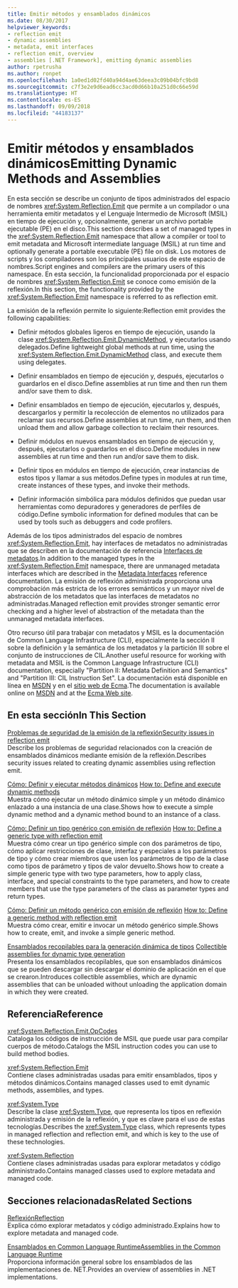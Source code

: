 ```yaml
---
title: Emitir métodos y ensamblados dinámicos
ms.date: 08/30/2017
helpviewer_keywords:
- reflection emit
- dynamic assemblies
- metadata, emit interfaces
- reflection emit, overview
- assemblies [.NET Framework], emitting dynamic assemblies
author: rpetrusha
ms.author: ronpet
ms.openlocfilehash: 1a0ed1d02fd40a94d4ae63deea3c09b04bfc9bd8
ms.sourcegitcommit: c7f3e2e9d6ead6cc3acd0d66b10a251d0c66e59d
ms.translationtype: HT
ms.contentlocale: es-ES
ms.lasthandoff: 09/09/2018
ms.locfileid: "44183137"
---
```

# <a name="emitting-dynamic-methods-and-assemblies"></a><span data-ttu-id="d1142-102">Emitir métodos y ensamblados dinámicos</span><span class="sxs-lookup"><span data-stu-id="d1142-102">Emitting Dynamic Methods and Assemblies</span></span>
<span data-ttu-id="d1142-103">En esta sección se describe un conjunto de tipos administrados del espacio de nombres <xref:System.Reflection.Emit> que permite a un compilador o una herramienta emitir metadatos y el Lenguaje Intermedio de Microsoft (MSIL) en tiempo de ejecución y, opcionalmente, generar un archivo portable ejecutable (PE) en el disco.</span><span class="sxs-lookup"><span data-stu-id="d1142-103">This section describes a set of managed types in the <xref:System.Reflection.Emit> namespace that allow a compiler or tool to emit metadata and Microsoft intermediate language (MSIL) at run time and optionally generate a portable executable (PE) file on disk.</span></span> <span data-ttu-id="d1142-104">Los motores de scripts y los compiladores son los principales usuarios de este espacio de nombres.</span><span class="sxs-lookup"><span data-stu-id="d1142-104">Script engines and compilers are the primary users of this namespace.</span></span> <span data-ttu-id="d1142-105">En esta sección, la funcionalidad proporcionada por el espacio de nombres <xref:System.Reflection.Emit> se conoce como emisión de la reflexión.</span><span class="sxs-lookup"><span data-stu-id="d1142-105">In this section, the functionality provided by the <xref:System.Reflection.Emit> namespace is referred to as reflection emit.</span></span>  
  
 <span data-ttu-id="d1142-106">La emisión de la reflexión permite lo siguiente:</span><span class="sxs-lookup"><span data-stu-id="d1142-106">Reflection emit provides the following capabilities:</span></span>  
  
-   <span data-ttu-id="d1142-107">Definir métodos globales ligeros en tiempo de ejecución, usando la clase <xref:System.Reflection.Emit.DynamicMethod>, y ejecutarlos usando delegados.</span><span class="sxs-lookup"><span data-stu-id="d1142-107">Define lightweight global methods at run time, using the <xref:System.Reflection.Emit.DynamicMethod> class, and execute them using delegates.</span></span>  
  
-   <span data-ttu-id="d1142-108">Definir ensamblados en tiempo de ejecución y, después, ejecutarlos o guardarlos en el disco.</span><span class="sxs-lookup"><span data-stu-id="d1142-108">Define assemblies at run time and then run them and/or save them to disk.</span></span>  
  
-   <span data-ttu-id="d1142-109">Definir ensamblados en tiempo de ejecución, ejecutarlos y, después, descargarlos y permitir la recolección de elementos no utilizados para reclamar sus recursos.</span><span class="sxs-lookup"><span data-stu-id="d1142-109">Define assemblies at run time, run them, and then unload them and allow garbage collection to reclaim their resources.</span></span>  
  
-   <span data-ttu-id="d1142-110">Definir módulos en nuevos ensamblados en tiempo de ejecución y, después, ejecutarlos o guardarlos en el disco.</span><span class="sxs-lookup"><span data-stu-id="d1142-110">Define modules in new assemblies at run time and then run and/or save them to disk.</span></span>  
  
-   <span data-ttu-id="d1142-111">Definir tipos en módulos en tiempo de ejecución, crear instancias de estos tipos y llamar a sus métodos.</span><span class="sxs-lookup"><span data-stu-id="d1142-111">Define types in modules at run time, create instances of these types, and invoke their methods.</span></span>  
  
-   <span data-ttu-id="d1142-112">Definir información simbólica para módulos definidos que puedan usar herramientas como depuradores y generadores de perfiles de código.</span><span class="sxs-lookup"><span data-stu-id="d1142-112">Define symbolic information for defined modules that can be used by tools such as debuggers and code profilers.</span></span>  
  
 <span data-ttu-id="d1142-113">Además de los tipos administrados del espacio de nombres <xref:System.Reflection.Emit>, hay interfaces de metadatos no administradas que se describen en la documentación de referencia [Interfaces de metadatos](../../../docs/framework/unmanaged-api/metadata/metadata-interfaces.md).</span><span class="sxs-lookup"><span data-stu-id="d1142-113">In addition to the managed types in the <xref:System.Reflection.Emit> namespace, there are unmanaged metadata interfaces which are described in the [Metadata Interfaces](../../../docs/framework/unmanaged-api/metadata/metadata-interfaces.md) reference documentation.</span></span> <span data-ttu-id="d1142-114">La emisión de reflexión administrada proporciona una comprobación más estricta de los errores semánticos y un mayor nivel de abstracción de los metadatos que las interfaces de metadatos no administradas.</span><span class="sxs-lookup"><span data-stu-id="d1142-114">Managed reflection emit provides stronger semantic error checking and a higher level of abstraction of the metadata than the unmanaged metadata interfaces.</span></span>  
  
 <span data-ttu-id="d1142-115">Otro recurso útil para trabajar con metadatos y MSIL es la documentación de Common Language Infrastructure (CLI), especialmente la sección II sobre la definición y la semántica de los metadatos y la partición III sobre el conjunto de instrucciones de CIL.</span><span class="sxs-lookup"><span data-stu-id="d1142-115">Another useful resource for working with metadata and MSIL is the Common Language Infrastructure (CLI) documentation, especially "Partition II: Metadata Definition and Semantics" and "Partition III: CIL Instruction Set".</span></span> <span data-ttu-id="d1142-116">La documentación está disponible en línea en [MSDN](https://go.microsoft.com/fwlink/?LinkID=65555) y en el [sitio web de Ecma](https://go.microsoft.com/fwlink/?LinkId=116487).</span><span class="sxs-lookup"><span data-stu-id="d1142-116">The documentation is available online on [MSDN](https://go.microsoft.com/fwlink/?LinkID=65555) and at the [Ecma Web site](https://go.microsoft.com/fwlink/?LinkId=116487).</span></span>  
  
## <a name="in-this-section"></a><span data-ttu-id="d1142-117">En esta sección</span><span class="sxs-lookup"><span data-stu-id="d1142-117">In This Section</span></span>
  
[<span data-ttu-id="d1142-118">Problemas de seguridad de la emisión de la reflexión</span><span class="sxs-lookup"><span data-stu-id="d1142-118">Security issues in reflection emit</span></span>](../../../docs/framework/reflection-and-codedom/security-issues-in-reflection-emit.md)  
<span data-ttu-id="d1142-119">Describe los problemas de seguridad relacionados con la creación de ensamblados dinámicos mediante emisión de la reflexión.</span><span class="sxs-lookup"><span data-stu-id="d1142-119">Describes security issues related to creating dynamic assemblies using reflection emit.</span></span>  

<span data-ttu-id="d1142-120">[Cómo: Definir y ejecutar métodos dinámicos](how-to-define-and-execute-dynamic-methods.md) </span><span class="sxs-lookup"><span data-stu-id="d1142-120">[How to: Define and execute dynamic methods](how-to-define-and-execute-dynamic-methods.md) </span></span>  
<span data-ttu-id="d1142-121">Muestra cómo ejecutar un método dinámico simple y un método dinámico enlazado a una instancia de una clase.</span><span class="sxs-lookup"><span data-stu-id="d1142-121">Shows how to execute a simple dynamic method and a dynamic method bound to an instance of a class.</span></span>

<span data-ttu-id="d1142-122">[Cómo: Definir un tipo genérico con emisión de reflexión](how-to-define-a-generic-type-with-reflection-emit.md) </span><span class="sxs-lookup"><span data-stu-id="d1142-122">[How to: Define a generic type with reflection emit](how-to-define-a-generic-type-with-reflection-emit.md) </span></span>  
<span data-ttu-id="d1142-123">Muestra cómo crear un tipo genérico simple con dos parámetros de tipo, cómo aplicar restricciones de clase, interfaz y especiales a los parámetros de tipo y cómo crear miembros que usen los parámetros de tipo de la clase como tipos de parámetro y tipos de valor devuelto.</span><span class="sxs-lookup"><span data-stu-id="d1142-123">Shows how to create a simple generic type with two type parameters, how to apply class, interface, and special constraints to the type parameters, and how to create members that use the type parameters of the class as parameter types and return types.</span></span>

<span data-ttu-id="d1142-124">[Cómo: Definir un método genérico con emisión de reflexión](how-to-define-a-generic-method-with-reflection-emit.md) </span><span class="sxs-lookup"><span data-stu-id="d1142-124">[How to: Define a generic method with reflection emit](how-to-define-a-generic-method-with-reflection-emit.md) </span></span>  
<span data-ttu-id="d1142-125">Muestra cómo crear, emitir e invocar un método genérico simple.</span><span class="sxs-lookup"><span data-stu-id="d1142-125">Shows how to create, emit, and invoke a simple generic method.</span></span>

<span data-ttu-id="d1142-126">[Ensamblados recopilables para la generación dinámica de tipos](collectible-assemblies.md) </span><span class="sxs-lookup"><span data-stu-id="d1142-126">[Collectible assemblies for dynamic type generation](collectible-assemblies.md) </span></span>  
<span data-ttu-id="d1142-127">Presenta los ensamblados recopilables, que son ensamblados dinámicos que se pueden descargar sin descargar el dominio de aplicación en el que se crearon.</span><span class="sxs-lookup"><span data-stu-id="d1142-127">Introduces collectible assemblies, which are dynamic assemblies that can be unloaded without unloading the application domain in which they were created.</span></span>
  
## <a name="reference"></a><span data-ttu-id="d1142-128">Referencia</span><span class="sxs-lookup"><span data-stu-id="d1142-128">Reference</span></span>  
 <xref:System.Reflection.Emit.OpCodes>  
 <span data-ttu-id="d1142-129">Cataloga los códigos de instrucción de MSIL que puede usar para compilar cuerpos de método.</span><span class="sxs-lookup"><span data-stu-id="d1142-129">Catalogs the MSIL instruction codes you can use to build method bodies.</span></span>  
  
 <xref:System.Reflection.Emit>  
 <span data-ttu-id="d1142-130">Contiene clases administradas usadas para emitir ensamblados, tipos y métodos dinámicos.</span><span class="sxs-lookup"><span data-stu-id="d1142-130">Contains managed classes used to emit dynamic methods, assemblies, and types.</span></span>  
  
 <xref:System.Type>  
 <span data-ttu-id="d1142-131">Describe la clase <xref:System.Type>, que representa los tipos en reflexión administrada y emisión de la reflexión, y que es clave para el uso de estas tecnologías.</span><span class="sxs-lookup"><span data-stu-id="d1142-131">Describes the <xref:System.Type> class, which represents types in managed reflection and reflection emit, and which is key to the use of these technologies.</span></span>  
  
 <xref:System.Reflection>  
 <span data-ttu-id="d1142-132">Contiene clases administradas usadas para explorar metadatos y código administrado.</span><span class="sxs-lookup"><span data-stu-id="d1142-132">Contains managed classes used to explore metadata and managed code.</span></span>  
  
## <a name="related-sections"></a><span data-ttu-id="d1142-133">Secciones relacionadas</span><span class="sxs-lookup"><span data-stu-id="d1142-133">Related Sections</span></span>  
 [<span data-ttu-id="d1142-134">Reflexión</span><span class="sxs-lookup"><span data-stu-id="d1142-134">Reflection</span></span>](../../../docs/framework/reflection-and-codedom/reflection.md)  
 <span data-ttu-id="d1142-135">Explica cómo explorar metadatos y código administrado.</span><span class="sxs-lookup"><span data-stu-id="d1142-135">Explains how to explore metadata and managed code.</span></span>  
  
 [<span data-ttu-id="d1142-136">Ensamblados en Common Language Runtime</span><span class="sxs-lookup"><span data-stu-id="d1142-136">Assemblies in the Common Language Runtime</span></span>](../../../docs/framework/app-domains/assemblies-in-the-common-language-runtime.md)  
 <span data-ttu-id="d1142-137">Proporciona información general sobre los ensamblados de las implementaciones de. NET.</span><span class="sxs-lookup"><span data-stu-id="d1142-137">Provides an overview of assemblies in .NET implementations.</span></span>
